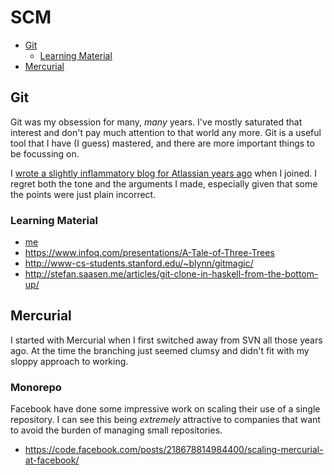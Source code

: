 SCM
===

- [Git](#git)
  - [Learning Material](#learning-material)
- [Mercurial](#mercurial)


## Git

Git was my obsession for many, _many_ years.
I've mostly saturated that interest and don't pay much attention to that
world any more. Git is a useful tool that I have (I guess) mastered, and there
are more important things to be focussing on.

I [wrote a slightly inflammatory blog for Atlassian years ago](https://www.atlassian.com/blog/git/git-vs-mercurial-why-git)
when I joined. I regret both the tone and the arguments I made, especially
given that some the points were just plain incorrect.


### Learning Material

- [me](https://github.com/charleso/git-training)
- https://www.infoq.com/presentations/A-Tale-of-Three-Trees
- http://www-cs-students.stanford.edu/~blynn/gitmagic/
- http://stefan.saasen.me/articles/git-clone-in-haskell-from-the-bottom-up/

## Mercurial

I started with Mercurial when I first switched away from SVN all those years
ago. At the time the branching just seemed clumsy and didn't fit with my
sloppy approach to working.


### Monorepo

Facebook have done some impressive work on scaling their use of a single
repository. I can see this being _extremely_ attractive to companies that want
to avoid the burden of managing small repositories.

- https://code.facebook.com/posts/218678814984400/scaling-mercurial-at-facebook/
